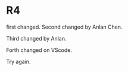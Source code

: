 # R4
first changed. 
Second changed by Anlan Chen.

Third changed by Anlan.

Forth changed on VScode.

Try again.